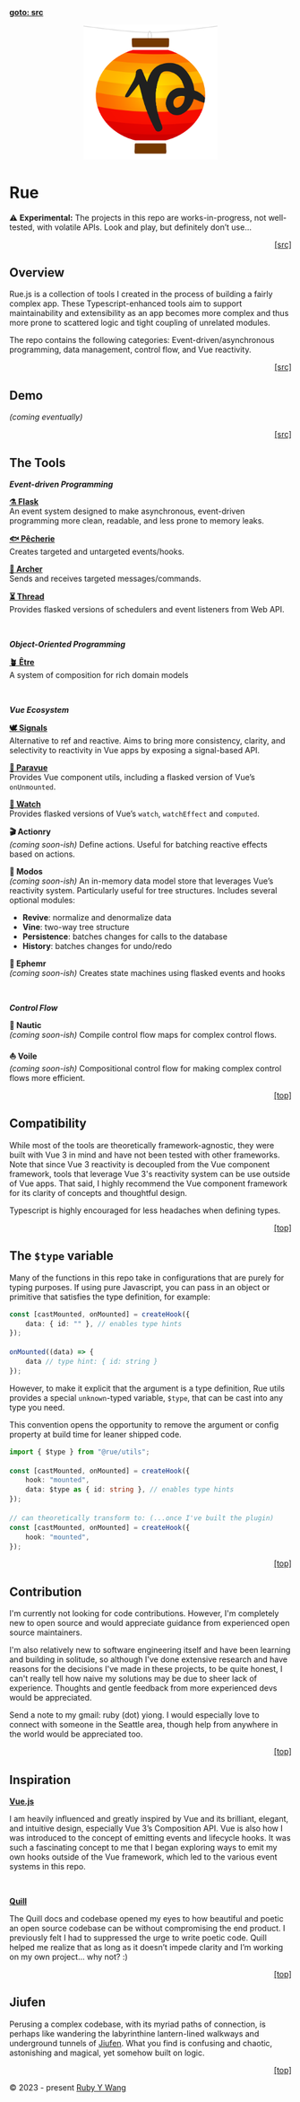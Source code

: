 <nav><a id="readme-top" href="#"><b>goto: src</b></a></nav>

<p align="center">
<picture>
  <img width="240" src="https://github.com/ruby-cube/rue/blob/main/rue-logo%403x.png" alt="rue logo"/>
  </picture>
</p>

# Rue

<aside>
⚠️ <b>Experimental:</b> The projects in this repo are works-in-progress, not well-tested, with volatile APIs. Look and play, but definitely don’t use…
</aside>

<p align="right"><a href="#">[src]</a></p>

## Overview

Rue.js is a collection of tools I created in the process of building a fairly complex app. These Typescript-enhanced tools aim to support maintainability and extensibility as an app becomes more complex and thus more prone to scattered logic and tight coupling of unrelated modules. 

The repo contains the following categories: Event-driven/asynchronous programming, data management, control flow, and Vue reactivity.

<p align="right"><a href="#">[src]</a></p>

## Demo

*(coming eventually)*

<p align="right"><a href="#">[src]</a></p>

## The Tools

***Event-driven Programming***

[**⚗️ Flask**](https://github.com/ruby-cube/rue/tree/main/packages/flask#readme-top)
<br/>
An event system designed to make asynchronous, event-driven programming more clean, readable, and less prone to memory leaks.

[**🐟 Pêcherie**](https://github.com/ruby-cube/rue/tree/main/packages/pecherie#readme-top)
<br/>
Creates targeted and untargeted events/hooks.

[**🏹 Archer**](https://github.com/ruby-cube/rue/tree/main/packages/archer#readme-top)
<br/>
Sends and receives targeted messages/commands.

[**⏳ Thread**](https://github.com/ruby-cube/rue/tree/main/packages/thread#readme-top)
<br/>
Provides flasked versions of schedulers and event listeners from Web API.


<br/>

***Object-Oriented Programming***

[**🪴 Être**](https://github.com/ruby-cube/rue/tree/main/packages/etre#readme-top)
<br/>A system of composition for rich domain models

<br/>

***Vue Ecosystem***

[**🕊️ Signals**](https://github.com/ruby-cube/rue/tree/main/packages/signals#readme-top)
<br/>
Alternative to ref and reactive. Aims to bring more consistency, clarity, and selectivity to reactivity in Vue apps by exposing a signal-based API.

[**🌴 Paravue**](https://github.com/ruby-cube/rue/tree/main/packages/paravue#readme-top)
<br/>
Provides Vue component utils, including a flasked version of Vue’s `onUnmounted`.

[**🦇 Watch**](https://github.com/ruby-cube/rue/tree/main/packages/watch#readme-top)
<br/>
Provides flasked versions of Vue’s `watch`, `watchEffect` and `computed`.

**🎬 Actionry**
<br/>
*(coming soon-ish)* Define actions. Useful for batching reactive effects based on actions.

**🔔 Modos**
<br/>
*(coming soon-ish)* An in-memory data model store that leverages Vue’s reactivity system. Particularly useful for tree structures. Includes several optional modules:
- **Revive**: normalize and denormalize data
- **Vine**: two-way tree structure
- **Persistence**: batches changes for calls to the database
- **History**: batches changes for undo/redo

**🥀 Ephemr**
<br/>
*(coming soon-ish)* Creates state machines using flasked events and hooks

<br/>

***Control Flow***

**🔱 Nautic**
<br/>
*(coming soon-ish)* Compile control flow maps for complex control flows.

**⛵ Voile**
<br/>
*(coming soon-ish)* Compositional control flow for making complex control flows more efficient.

<p align="right"><a href="#readme-top">[top]</a></p>

## Compatibility

While most of the tools are theoretically framework-agnostic, they were built with Vue 3 in mind and have not been tested with other frameworks. Note that since Vue 3 reactivity is decoupled from the Vue component framework, tools that leverage Vue 3's reactivity system can be use outside of Vue apps. That said, I highly recommend the Vue component framework for its clarity of concepts and thoughtful design.

Typescript is highly encouraged for less headaches when defining types.

<p align="right"><a href="#readme-top">[top]</a></p>

## The `$type` variable

Many of the functions in this repo take in configurations that are purely for typing purposes. If using pure Javascript, you can pass in an object or primitive that satisfies the type definition, for example: 

```ts
const [castMounted, onMounted] = createHook({
    data: { id: "" }, // enables type hints
});

onMounted((data) => {
    data // type hint: { id: string }
});
```

However, to make it explicit that the argument is a type definition, Rue utils provides a special `unknown`-typed variable, `$type`, that can be cast into any type you need. 

This convention opens the opportunity to remove the argument or config property at build time for leaner shipped code. 

```ts
import { $type } from "@rue/utils";

const [castMounted, onMounted] = createHook({
    hook: "mounted",
    data: $type as { id: string }, // enables type hints
});

// can theoretically transform to: (...once I've built the plugin)
const [castMounted, onMounted] = createHook({
    hook: "mounted",
});
```
<p align="right"><a href="#readme-top">[top]</a></p>

## Contribution
I'm currently not looking for code contributions. However, I'm completely new to open source and would appreciate guidance from experienced open source maintainers.

I'm also relatively new to software engineering itself and have been learning and building in solitude, so although I've done extensive research and have reasons for the decisions I've made in these projects, to be quite honest, I can't really tell how naive my solutions may be due to sheer lack of experience. Thoughts and gentle feedback from more experienced devs would be appreciated.

Send a note to my gmail: ruby (dot) yiong. I would especially love to connect with someone in the Seattle area, though help from anywhere in the world would be appreciated too.

<p align="right"><a href="#readme-top">[top]</a></p>

## Inspiration

[**Vue.js**](https://vuejs.org/)

I am heavily influenced and greatly inspired by Vue and its brilliant, elegant, and intuitive design, especially Vue 3’s Composition API. Vue is also how I was introduced to the concept of emitting events and lifecycle hooks. It was such a fascinating concept to me that I began exploring ways to emit my own hooks outside of the Vue framework, which led to the various event systems in this repo.

<br/>

[**Quill**](https://quilljs.com/)

The Quill docs and codebase opened my eyes to how beautiful and poetic an open source codebase can be without compromising the end product. I previously felt I had to suppressed the urge to write poetic code. Quill helped me realize that as long as it doesn’t impede clarity and I’m working on my own project… why not? :)

<p align="right"><a href="#readme-top">[top]</a></p>

## Jiufen

Perusing a complex codebase, with its myriad paths of connection, is perhaps like wandering the labyrinthine lantern-lined walkways and underground tunnels of [Jiufen](https://www.nationalgeographic.com/travel/article/exploring-the-magic-of-taiwans-spirited-away-city). What you find is confusing and chaotic, astonishing and magical, yet somehow built on logic.

<p align="right"><a href="#readme-top">[top]</a></p>

© 2023 - present [Ruby Y Wang](https://github.com/ruby-cube)
